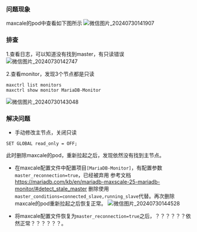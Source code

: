 ### 问题现象
maxcale的pod中查看如下图所示
![微信图片_20240730141907](https://github.com/user-attachments/assets/40abae26-c65a-48fa-b714-fd4a0cf5023a)

### 排查
1.查看日志，可以知道没有找到master，有只读错误
![微信图片_20240730142747](https://github.com/user-attachments/assets/ae1d81e5-9f0b-44f9-8ab0-152ac1da6f72)

2.查看monitor，发现3个节点都是只读
```
maxctrl list monitors
maxctrl show monitor MariaDB-Monitor
```
![微信图片_20240730143048](https://github.com/user-attachments/assets/2fc22344-bd6a-4bda-922a-642614f8bcbc)

### 解决问题
* 手动修改主节点，关闭只读
```
SET GLOBAL read_only = OFF;
```
此时删除maxcale的pod，重新拉起之后，发现依然没有找到主节点。

* 在maxcale配置文件中配置项目`[MariaDB-Monitor]`，有配置参数`master_reconnection=true`，已经被弃用
参考文档 https://mariadb.com/kb/en/mariadb-maxscale-25-mariadb-monitor/#detect_stale_master
删除使用`master_conditions=connected_slave,running_slave`代替。再次删除maxcale的pod重新拉起之后恢复正常。
![微信图片_20240730144528](https://github.com/user-attachments/assets/16a292c5-4e39-4ebe-94ac-abd3bb248be5)

* 将maxcale配置文件恢复为`master_reconnection=true`之后，？？？？？？依然正常？？？？？？。

